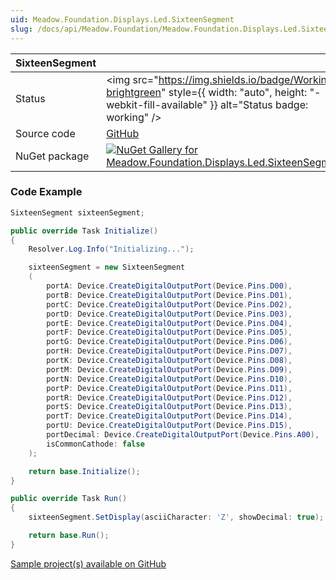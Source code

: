 ```yaml
---
uid: Meadow.Foundation.Displays.Led.SixteenSegment
slug: /docs/api/Meadow.Foundation/Meadow.Foundation.Displays.Led.SixteenSegment
---
```


| SixteenSegment | |
|--------|--------|
| Status | <img src="https://img.shields.io/badge/Working-brightgreen" style={{ width: "auto", height: "-webkit-fill-available" }} alt="Status badge: working" /> |
| Source code | [GitHub](https://github.com/WildernessLabs/Meadow.Foundation/tree/main/Source/Meadow.Foundation.Peripherals/Displays.Led.SixteenSegment) |
| NuGet package | <a href="https://www.nuget.org/packages/Meadow.Foundation.Displays.Led.SixteenSegment/" target="_blank"><img src="https://img.shields.io/nuget/v/Meadow.Foundation.Displays.Led.SixteenSegment.svg?label=Meadow.Foundation.Displays.Led.SixteenSegment" alt="NuGet Gallery for Meadow.Foundation.Displays.Led.SixteenSegment" /></a> |

### Code Example

```csharp
SixteenSegment sixteenSegment;

public override Task Initialize()
{
    Resolver.Log.Info("Initializing...");

    sixteenSegment = new SixteenSegment
    (
        portA: Device.CreateDigitalOutputPort(Device.Pins.D00),
        portB: Device.CreateDigitalOutputPort(Device.Pins.D01),
        portC: Device.CreateDigitalOutputPort(Device.Pins.D02),
        portD: Device.CreateDigitalOutputPort(Device.Pins.D03),
        portE: Device.CreateDigitalOutputPort(Device.Pins.D04),
        portF: Device.CreateDigitalOutputPort(Device.Pins.D05),
        portG: Device.CreateDigitalOutputPort(Device.Pins.D06),
        portH: Device.CreateDigitalOutputPort(Device.Pins.D07),
        portK: Device.CreateDigitalOutputPort(Device.Pins.D08),
        portM: Device.CreateDigitalOutputPort(Device.Pins.D09),
        portN: Device.CreateDigitalOutputPort(Device.Pins.D10),
        portP: Device.CreateDigitalOutputPort(Device.Pins.D11),
        portR: Device.CreateDigitalOutputPort(Device.Pins.D12),
        portS: Device.CreateDigitalOutputPort(Device.Pins.D13),
        portT: Device.CreateDigitalOutputPort(Device.Pins.D14),
        portU: Device.CreateDigitalOutputPort(Device.Pins.D15),
        portDecimal: Device.CreateDigitalOutputPort(Device.Pins.A00),
        isCommonCathode: false
    );

    return base.Initialize();
}

public override Task Run()
{
    sixteenSegment.SetDisplay(asciiCharacter: 'Z', showDecimal: true);

    return base.Run();
}

```

[Sample project(s) available on GitHub](https://github.com/WildernessLabs/Meadow.Foundation/tree/main/Source/Meadow.Foundation.Peripherals/Displays.Led.SixteenSegment/Samples/SixteenSegment_Sample)

